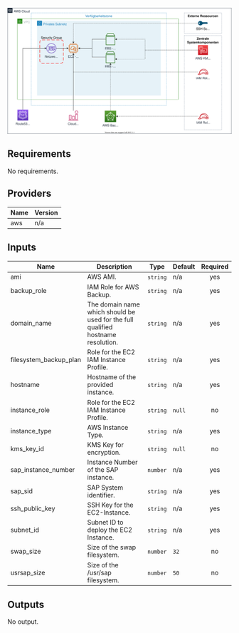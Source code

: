 ![alt text](images/Architecture.svg "Architecture")

## Requirements

No requirements.

## Providers

| Name | Version |
|------|---------|
| aws | n/a |

## Inputs

| Name | Description | Type | Default | Required |
|------|-------------|------|---------|:--------:|
| ami | AWS AMI. | `string` | n/a | yes |
| backup\_role | IAM Role for AWS Backup. | `string` | n/a | yes |
| domain\_name | The domain name which should be used for the full qualified hostname resolution. | `string` | n/a | yes |
| filesystem\_backup\_plan | Role for the EC2 IAM Instance Profile. | `string` | n/a | yes |
| hostname | Hostname of the provided instance. | `string` | n/a | yes |
| instance\_role | Role for the EC2 IAM Instance Profile. | `string` | `null` | no |
| instance\_type | AWS Instance Type. | `string` | n/a | yes |
| kms\_key\_id | KMS Key for encryption. | `string` | `null` | no |
| sap\_instance\_number | Instance Number of the SAP instance. | `number` | n/a | yes |
| sap\_sid | SAP System identifier. | `string` | n/a | yes |
| ssh\_public\_key | SSH Key for the EC2-Instance. | `string` | n/a | yes |
| subnet\_id | Subnet ID to deploy the EC2 Instance. | `string` | n/a | yes |
| swap\_size | Size of the swap filesystem. | `number` | `32` | no |
| usrsap\_size | Size of the /usr/sap filesystem. | `number` | `50` | no |

## Outputs

No output.
